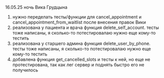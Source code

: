 16.05.25 ночь
Вика Грудцына
1) нужно переделать тесты/функции для cancel_appointment и cancel_appointment_from_waitlist после внесения правок Вики
2) реализована у пациента и врача функция delete_self_account. тесты тоже написаны, я сколько-то потестировалаю нужно еще кому-то тестить
3) реализована у старшего админа функция delete_user_by_phone. тесты тоже написаны, я сколько-то потестировалаю нужно еще кому-то тестить
4) добавлена функция get_cancelled_slots и тесты к ней, но еще не протестирована, так как лег сервер и поднять быстро его не получилось

